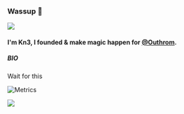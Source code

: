 ### Wassup 👋

![](https://komarev.com/ghpvc/?username=kn3n&style=plastic)
#### I'm Kn3, I founded & make magic happen for [@Outhrom](https://github.com/Outhrom).

##### BIO
Wait for this

![Metrics](https://metrics.lecoq.io/kn3n?template=classic&repositories.forks=true&base.metadata=0&languages=1&followup=1&languages.limit=8&languages.sections=most-used&languages.colors=github&languages.threshold=0%25&languages.indepth=false&languages.recent.load=300&languages.recent.days=14&followup.sections=repositories&config.timezone=Europe%2FSpain&config.padding=0%2C%2015%25)

![](https://hit.yhype.me/github/profile?user_id=)
